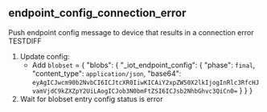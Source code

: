 
## endpoint_config_connection_error

Push endpoint config message to device that results in a connection error TESTDIFF

1. Update config:
    * Add `blobset` = { "blobs": { "_iot_endpoint_config": { "phase": `final`, "content_type": `application/json`, "base64": `eyAgICJwcm90b2NvbCI6ICJtcXR0IiwKICAiY2xpZW50X2lkIjogInRlc3RfcHJvamVjdC9kZXZpY2UiLAogICJob3N0bmFtZSI6ICJsb2NhbGhvc3QiCn0=` } } }
1. Wait for blobset entry config status is error
